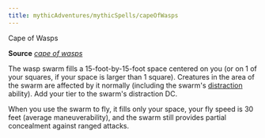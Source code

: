 ```yaml
---
title: mythicAdventures/mythicSpells/capeOfWasps
---
```

Cape of Wasps

**Source** [_cape of wasps_](ultimateMagic/spells/capeOfWasps#_cape-of-wasps)

The wasp swarm fills a 15-foot-by-15-foot space centered on you (or on 1 of your squares, if your space is larger than 1 square). Creatures in the area of the swarm are affected by it normally (including the swarm's [distraction](monsters/universalMonsterRules#_distraction) ability). Add your tier to the swarm's distraction DC.

When you use the swarm to fly, it fills only your space, your fly speed is 30 feet (average maneuverability), and the swarm still provides partial concealment against ranged attacks.

